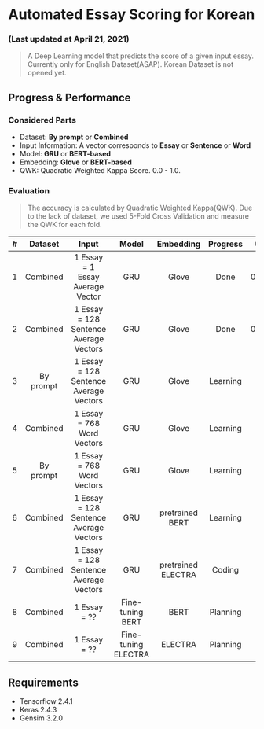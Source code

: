 # Automated Essay Scoring for Korean
### (Last updated at April 21, 2021)
> A Deep Learning model that predicts the score of a given input essay. 
> Currently only for English Dataset(ASAP). Korean Dataset is not opened yet.

## Progress \& Performance
### Considered Parts
 - Dataset: **By prompt** or **Combined**
 - Input Information: A vector corresponds to **Essay** or **Sentence** or **Word**
 - Model: **GRU** or **BERT-based**
 - Embedding: **Glove** or **BERT-based**
 - QWK: Quadratic Weighted Kappa Score. 0.0 \- 1.0.
### Evaluation
> The accuracy is calculated by Quadratic Weighted Kappa(QWK).
> Due to the lack of dataset, we used 5-Fold Cross Validation and measure the QWK for each fold.

| \# | Dataset | <center>Input</center> | <center>Model</center> | <center>Embedding</center> | <center>Progress</center> | <center>QWK</center> |
|:---:|:---:|:---:|:---:|:---:|:---:|:---:|
| 1 | Combined | 1 Essay = 1 Essay Average Vector | GRU | Glove | Done | 0.6427 |
| 2 | Combined | 1 Essay = 128 Sentence Average Vectors | GRU | Glove | Done | 0.7594 |
| 3 | By prompt | 1 Essay = 128 Sentence Average Vectors | GRU | Glove | Learning |
| 4 | Combined | 1 Essay = 768 Word Vectors| GRU | Glove | Learning |
| 5 | By prompt | 1 Essay = 768 Word Vectors| GRU | Glove | Learning |
| 6 | Combined | 1 Essay = 128 Sentence Average Vectors | GRU | pretrained BERT | Learning |
| 7 | Combined | 1 Essay = 128 Sentence Average Vectors | GRU | pretrained ELECTRA | Coding |
| 8 | Combined | 1 Essay = ?? | Fine-tuning BERT | BERT | Planning |
| 9 | Combined | 1 Essay = ?? | Fine-tuning ELECTRA | ELECTRA | Planning |

## Requirements
 - Tensorflow 2.4.1
 - Keras 2.4.3
 - Gensim 3.2.0